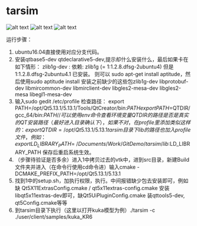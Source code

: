 # tarsim

![alt text](https://raw.githubusercontent.com/kamranshamaei/tarsim/development/doc/pics/fanuc.png)
![alt text](https://raw.githubusercontent.com/kamranshamaei/tarsim/development/doc/pics/kuka.png)
![alt text](https://raw.githubusercontent.com/kamranshamaei/tarsim/development/doc/pics/scara.png)

运行步骤：
1. ubuntu16.04直接使用对应分支代码。
2. 安装qtbase5-dev   qtdeclarative5-dev,提示却什么安装什么，最后如果卡在如下情形：
    zlib1g-dev : 依赖: zlib1g (= 1:1.2.8.dfsg-2ubuntu4) 但是 1:1.2.8.dfsg-2ubuntu4.1 已安装。
    则可以 sudo apt-get install aptitude，然后使用sudo aptitude install 安装之前缺少的这些包zlib1g-dev libprotobuf-dev libmircommon-dev       libmirclient-dev libgles2-mesa-dev libgles2-mesa libegl1-mesa-dev
3. 输入sudo gedit /etc/profile 检查路径：
    export PATH=/opt/Qt5.13.1/5.13.1/Tools/QtCreator/bin:$PATH
    export PATH=$QTDIR/gcc_64/bin:$PATH      //可以使用env命令查看环境变量QTDIR的路径是否是真实的QT安装路径（最好进入目录确认下），如果不对，在profile里添加类似这样的：export QTDIR=/opt/Qt5.13.1/5.13.1  
    tarsim目录下lib的路径也加入profile文件，例如：export LD_LIBRARY_PATH=~/Documents/Work/GitDemo/tarsim/lib:$LD_LIBRARY_PATH 保存后重启系统生效。
4. （步骤待验证是否多余）进入1中拷贝过去的vtk中，进到src目录，新建Build文件夹并进入（在命令行使用cd命令进）输入cmake -DCMAKE_PREFIX_PATH=/opt/Qt5.13.1/5.13.1
5. 找到1中的setup.sh，加执行权限，执行。中间报错缺少包去安装即可，例如缺 Qt5X11ExtrasConfig.cmake / qt5x11extras-config.cmake 安装libqt5x11extras-dev即可，缺Qt5UiPluginConfig.cmake  装qttools5-dev, qt5Config.cmake等等
6. 到tarsim目录下执行（这里以打开kuka模型为例）./tarsim -c ./user/client/samples/kuka_KR6
